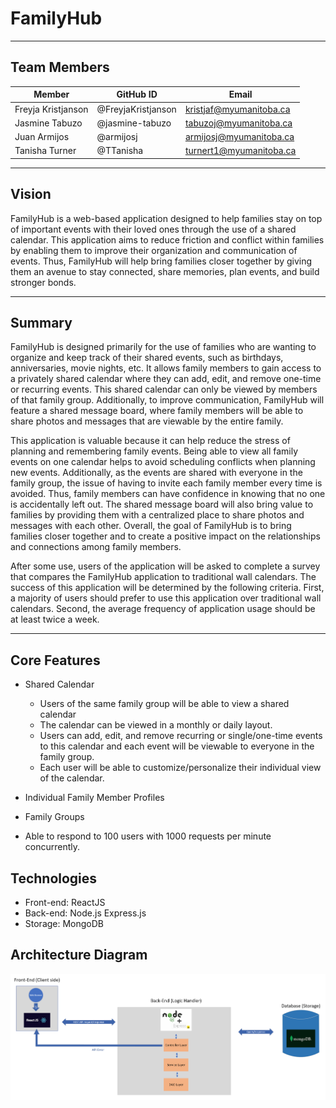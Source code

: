 # FamilyHub
--------------

## Team Members
| Member             | GitHub ID          | Email                   |
|--------------------|--------------------|-------------------------|
| Freyja Kristjanson | @FreyjaKristjanson | kristjaf@myumanitoba.ca |
| Jasmine Tabuzo     | @jasmine-tabuzo    | tabuzoj@myumanitoba.ca  |
| Juan Armijos       | @armijosj          | armijosj@myumanitoba.ca |
| Tanisha Turner     | @TTanisha          | turnert1@myumanitoba.ca |

---

## Vision

FamilyHub is a web-based application designed to help families stay on top of important events with their loved ones through the use of a shared calendar. This application aims to reduce friction and conflict within families by enabling them to improve their organization and communication of events. Thus, FamilyHub will help bring families closer together by giving them an avenue to stay connected, share memories, plan events, and build stronger bonds. 

---

## Summary

FamilyHub is designed primarily for the use of families who are wanting to organize and keep track of their shared events, such as birthdays, anniversaries, movie nights, etc. It allows family members to gain access to a privately shared calendar where they can add, edit, and remove one-time or recurring events. This shared calendar can only be viewed by members of that family group. Additionally, to improve communication, FamilyHub will feature a shared message board, where family members will be able to share photos and messages that are viewable by the entire family. 

This application is valuable because it can help reduce the stress of planning and remembering family events. Being able to view all family events on one calendar helps to avoid scheduling conflicts when planning new events. Additionally, as the events are shared with everyone in the family group, the issue of having to invite each family member every time is avoided. Thus, family members can have confidence in knowing that no one is accidentally left out. The shared message board will also bring value to families by providing them with a centralized place to share photos and messages with each other. Overall, the goal of FamilyHub is to bring families closer together and to create a positive impact on the relationships and connections among family members. 

After some use, users of the application will be asked to complete a survey that compares the FamilyHub application to traditional wall calendars. The success of this application will be determined by the following criteria. First, a majority of users should prefer to use this application over traditional wall calendars. Second, the average frequency of application usage should be at least twice a week. 

---

## Core Features ## 

* Shared Calendar 
    * Users of the same family group will be able to view a shared calendar
    * The calendar can be viewed in a monthly or daily layout. 
    * Users can add, edit, and remove recurring or single/one-time events to this calendar and each event will be viewable to everyone in the family group. 
    * Each user will be able to customize/personalize their individual view of the calendar.

* Individual Family Member Profiles
* Family Groups

* Able to respond to 100 users with 1000 requests per minute concurrently.

## Technologies ##

* Front-end: ReactJS
* Back-end: Node.js Express.js
* Storage: MongoDB

## Architecture Diagram

![Architecture-diagram](./docs/architecture-diagram.png)
